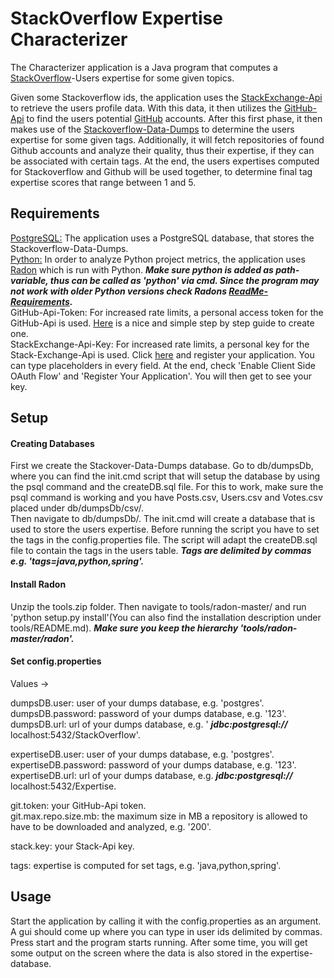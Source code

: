 # StackOverflow Expertise Characterizer

The Characterizer application is a Java program that computes a [StackOverflow](https://stackoverflow.com/)-Users expertise for some given topics.

Given some Stackoverflow ids, the application uses the [StackExchange-Api](https://api.stackexchange.com/) to retrieve the users profile data. With this data, it then utilizes the [GitHub-Api](https://docs.github.com/en/rest?apiVersion=2022-11-28) to find the users potential [GitHub](https://github.com/) accounts. After this first phase, it then makes use of the [Stackoverflow-Data-Dumps](https://archive.org/details/stackexchange) to determine the users expertise for some given tags. Additionally, it will fetch repositories of found Github accounts and analyze their quality, thus their expertise, if they can be associated with certain tags. At the end, the users expertises computed for Stackoverflow and Github will be used together, to determine final tag expertise scores that range between 1 and 5. 

## Requirements

[PostgreSQL:](https://www.postgresql.org/download/windows/) The application uses a PostgreSQL database, that stores the Stackoverflow-Data-Dumps. <br>
[Python:](https://www.python.org/downloads/) In order to analyze Python project metrics, the application uses [Radon](https://github.com/rubik/radon) which is run with Python. ***Make sure python is added as path-variable, thus can be called as 'python' via cmd. Since the program may not work with older Python versions check Radons [ReadMe-Requirements](https://github.com/rubik/radon/blob/master/README.rst).*** <br>
GitHub-Api-Token: For increased rate limits, a personal access token for the GitHub-Api is used.                                                                 [Here](https://docs.github.com/en/enterprise-server@3.4/authentication/keeping-your-account-and-data-secure/creating-a-personal-access-token) is a nice and simple step by step guide to create one. <br>
StackExchange-Api-Key: For increased rate limits, a personal key for the Stack-Exchange-Api is used. Click [here](https://stackapps.com/apps/oauth/register) and register your application. You can type placeholders in every field. At the end, check 'Enable Client Side OAuth Flow' and 'Register Your Application'. You will then get to see your key. <br>

## Setup 

#### Creating Databases

First we create the Stackover-Data-Dumps database. Go to db/dumpsDb, where you can find the init.cmd script that will setup the database by using the psql command and the createDB.sql file. For this to work, make sure the psql command is working and you have Posts.csv, Users.csv and Votes.csv placed under db/dumpsDb/csv/.
<br>
Then navigate to db/dumpsDb/. The init.cmd will create a database that is used to store the users expertise. Before running the script you have to set the tags in the config.properties file. The script will adapt the createDB.sql file to contain the tags in the users table. ***Tags are delimited by commas e.g. 'tags=java,python,spring'.***

#### Install Radon

Unzip the tools.zip folder. Then navigate to tools/radon-master/ and run 'python setup.py install'(You can also find the installation description under tools/README.md). ***Make sure you keep the hierarchy 'tools/radon-master/radon'.***

#### Set config.properties

Values -> <br>

dumpsDB.user: user of your dumps database, e.g. 'postgres'. <br>
dumpsDB.password: password of your dumps database, e.g. '123'. <br>
dumpsDB.url: url of your dumps database, e.g. ' ***jdbc:postgresql://*** localhost:5432/StackOverflow'. <br>

expertiseDB.user: user of your dumps database, e.g. 'postgres'. <br>
expertiseDB.password: password of your dumps database, e.g. '123'. <br>
expertiseDB.url: url of your dumps database, e.g. ***jdbc:postgresql://*** localhost:5432/Expertise. <br>

git.token: your GitHub-Api token. <br>
git.max.repo.size.mb: the maximum size in MB a repository is allowed to have to be downloaded and analyzed, e.g. '200'.<br>

stack.key: your Stack-Api key. <br>

tags: expertise is computed for set tags, e.g. 'java,python,spring'. <br>


## Usage

Start the application by calling it with the config.properties as an argument. A gui should come up where you can type in user ids delimited by commas. Press start and the program starts running. After some time, you will get some output on the screen where the data is also stored in the expertise-database. 

